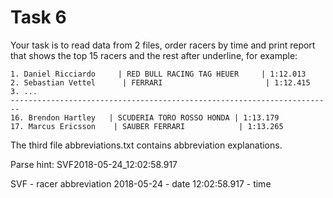 # Task 6

Your task is to read data from 2 files, order racers by time and print report that shows the top 15 racers and the rest after underline, for example:

```
1. Daniel Ricciardo     | RED BULL RACING TAG HEUER     | 1:12.013
2. Sebastian Vettel      | FERRARI                       | 1:12.415
3. ...
------------------------------------------------------------------------
16. Brendon Hartley   | SCUDERIA TORO ROSSO HONDA | 1:13.179
17. Marcus Ericsson    | SAUBER FERRARI            | 1:13.265
```

The third file abbreviations.txt contains abbreviation explanations.

Parse hint:
SVF2018-05-24_12:02:58.917

SVF - racer abbreviation 
2018-05-24 - date
12:02:58.917 - time

